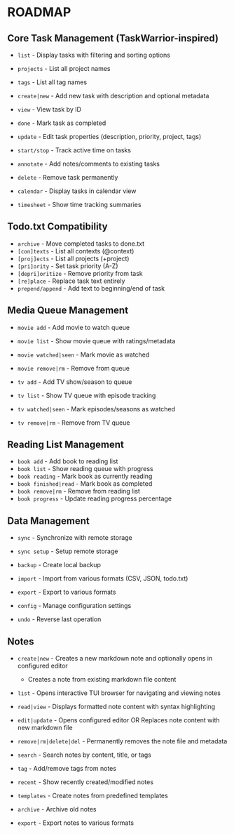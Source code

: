 # ROADMAP

## Core Task Management (TaskWarrior-inspired)

- `list` - Display tasks with filtering and sorting options
- `projects` - List all project names
- `tags` - List all tag names

- `create|new` - Add new task with description and optional metadata

- `view` - View task by ID
- `done` - Mark task as completed
- `update` - Edit task properties (description, priority, project, tags)
- `start/stop` - Track active time on tasks
- `annotate` - Add notes/comments to existing tasks

- `delete` - Remove task permanently

- `calendar` - Display tasks in calendar view
- `timesheet` - Show time tracking summaries

## Todo.txt Compatibility

- `archive` - Move completed tasks to done.txt
- `[con]texts` - List all contexts (@context)
- `[proj]ects` - List all projects (+project)
- `[pri]ority` - Set task priority (A-Z)
- `[depri]oritize` - Remove priority from task
- `[re]place` - Replace task text entirely
- `prepend/append` - Add text to beginning/end of task

## Media Queue Management

- `movie add` - Add movie to watch queue
- `movie list` - Show movie queue with ratings/metadata
- `movie watched|seen` - Mark movie as watched
- `movie remove|rm` - Remove from queue

- `tv add` - Add TV show/season to queue
- `tv list` - Show TV queue with episode tracking
- `tv watched|seen` - Mark episodes/seasons as watched
- `tv remove|rm` - Remove from TV queue

## Reading List Management

- `book add` - Add book to reading list
- `book list` - Show reading queue with progress
- `book reading` - Mark book as currently reading
- `book finished|read` - Mark book as completed
- `book remove|rm` - Remove from reading list
- `book progress` - Update reading progress percentage

## Data Management

- `sync` - Synchronize with remote storage
- `sync setup` - Setup remote storage

- `backup` - Create local backup

- `import` - Import from various formats (CSV, JSON, todo.txt)
- `export` - Export to various formats

- `config` - Manage configuration settings

- `undo` - Reverse last operation

## Notes

- `create|new` - Creates a new markdown note and optionally opens in configured editor
    - Creates a note from existing markdown file content
- `list` - Opens interactive TUI browser for navigating and viewing notes
- `read|view` - Displays formatted note content with syntax highlighting
- `edit|update` - Opens configured editor OR Replaces note content with new markdown file
- `remove|rm|delete|del` - Permanently removes the note file and metadata

- `search` - Search notes by content, title, or tags
- `tag` - Add/remove tags from notes
- `recent` - Show recently created/modified notes
- `templates` - Create notes from predefined templates
- `archive` - Archive old notes
- `export` - Export notes to various formats
